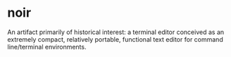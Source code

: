 # noir
An artifact primarily of historical interest: a terminal editor conceived as an extremely compact, relatively portable, functional text editor for command line/terminal environments.
